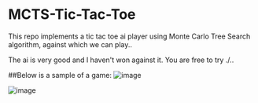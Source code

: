 # MCTS-Tic-Tac-Toe
This repo implements a tic tac toe ai player using Monte Carlo Tree Search algorithm, against which we can play..
                                                                       
The ai is very good and I haven't won against it. You are free to try ./.\.
                                                                        
##Below is a sample of a game:
![image](https://user-images.githubusercontent.com/61639823/210151431-4ed2b3d6-e048-4775-b50b-72cecec77472.png)

![image](https://user-images.githubusercontent.com/61639823/210151439-b261e607-c1c7-4b21-bf80-20f49e288012.png)
